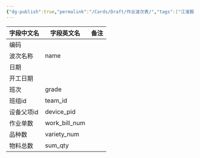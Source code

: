 ```yaml
---
{"dg-publish":true,"permalink":"/Cards/Draft/作业波次表/","tags":["江淮毅昌/蝶创I-MES/MES"]}
---
```



| **字段中文名** | **字段英文名**     | **备注** |
| --------- | ------------- | ------ |
| 编码        |               |        |
| 波次名称      | name          |        |
| 日期        |               |        |
| 开工日期      |               |        |
| 班次        | grade         |        |
| 班组id      | team_id       |        |
| 设备父项id    | device_pid    |        |
| 作业单数      | work_bill_num |        |
| 品种数       | variety_num   |        |
| 物料总数      | sum_qty       |        |
